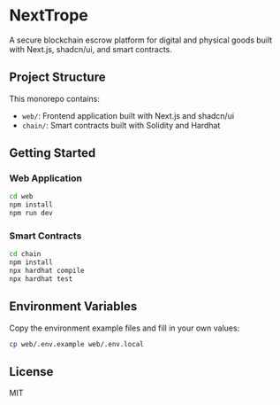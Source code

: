 # NextTrope

A secure blockchain escrow platform for digital and physical goods built with Next.js, shadcn/ui, and smart contracts.

## Project Structure

This monorepo contains:

- `web/`: Frontend application built with Next.js and shadcn/ui
- `chain/`: Smart contracts built with Solidity and Hardhat

## Getting Started

### Web Application

```bash
cd web
npm install
npm run dev
```

### Smart Contracts

```bash
cd chain
npm install
npx hardhat compile
npx hardhat test
```

## Environment Variables

Copy the environment example files and fill in your own values:

```bash
cp web/.env.example web/.env.local
```

## License

MIT 